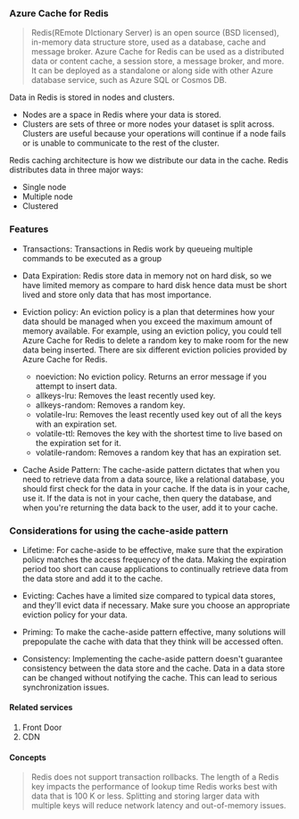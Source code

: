 ### Azure Cache for Redis
> Redis(REmote DIctionary Server) is an open source (BSD licensed), in-memory data structure store, used as a database, cache and message broker. 
Azure Cache for Redis can be used as a distributed data or content cache, a session store, a message broker, and more. It can be deployed as a standalone or along side with other Azure database service, such as Azure SQL or Cosmos DB.

Data in Redis is stored in nodes and clusters.

- Nodes are a space in Redis where your data is stored.
- Clusters are sets of three or more nodes your dataset is split across. Clusters are useful because your operations will continue if a node fails or is unable to communicate to the rest of the cluster.

Redis caching architecture is how we distribute our data in the cache. Redis distributes data in three major ways:

- Single node
- Multiple node
- Clustered

### Features
- Transactions: Transactions in Redis work by queueing multiple commands to be executed as a group
- Data Expiration: Redis store data in memory not on hard disk, so we have limited memory as compare to hard disk hence data must be short lived and store only data that has most importance.
- Eviction policy: An eviction policy is a plan that determines how your data should be managed when you exceed the maximum amount of memory available. For example, using an eviction policy, you could tell Azure Cache for Redis to delete a random key to make room for the new data being inserted. There are six different eviction policies provided by Azure Cache for Redis.

  - noeviction: No eviction policy. Returns an error message if you attempt to insert data.
  - allkeys-lru: Removes the least recently used key.
  - allkeys-random: Removes a random key.
  - volatile-lru: Removes the least recently used key out of all the keys with an expiration set.
  - volatile-ttl: Removes the key with the shortest time to live based on the expiration set for it.
  - volatile-random: Removes a random key that has an expiration set.
- Cache Aside Pattern: The cache-aside pattern dictates that when you need to retrieve data from a data source, like a relational database, you should first check for the data in your cache. If the data is in your cache, use it. If the data is not in your cache, then query the database, and when you're returning the data back to the user, add it to your cache.

### Considerations for using the cache-aside pattern
- Lifetime: For cache-aside to be effective, make sure that the expiration policy matches the access frequency of the data. Making the expiration period too short can cause applications to continually retrieve data from the data store and add it to the cache.

- Evicting: Caches have a limited size compared to typical data stores, and they'll evict data if necessary. Make sure you choose an appropriate eviction policy for your data.

- Priming: To make the cache-aside pattern effective, many solutions will prepopulate the cache with data that they think will be accessed often.

- Consistency: Implementing the cache-aside pattern doesn't guarantee consistency between the data store and the cache. Data in a data store can be changed without notifying the cache. This can lead to serious synchronization issues.
  
#### Related services
1. Front Door
2. CDN

#### Concepts
> Redis does not support transaction rollbacks.
> The length of a Redis key impacts the performance of lookup time
> Redis works best with data that is 100 K or less. Splitting and storing larger data with multiple keys will reduce network latency and out-of-memory issues.


